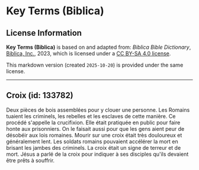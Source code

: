 # Key Terms (Biblica)

## License Information

**Key Terms (Biblica)** is based on and adapted from: _Biblica Bible Dictionary_, [Biblica, Inc.](https://www.biblica.com/), 2023, which is licensed under a [CC BY-SA 4.0 license](https://creativecommons.org/licenses/by-sa/4.0/legalcode.en).

This markdown version (created `2025-10-20`) is provided under the same license.



--------------------------------

## Croix (id: 133782)

Deux pièces de bois assemblées pour y clouer une personne. Les Romains tuaient les criminels, les rebelles et les esclaves de cette manière. Ce procédé s'appelle la crucifixion. Elle était pratiquée en public pour faire honte aux prisonniers. On le faisait aussi pour que les gens aient peur de désobéir aux lois romaines. Mourir sur une croix était très douloureux et généralement lent. Les soldats romains pouvaient accélérer la mort en brisant les jambes des criminels. La croix était un signe de terreur et de mort. Jésus a parlé de la croix pour indiquer à ses disciples qu'ils devaient être prêts à souffrir.


